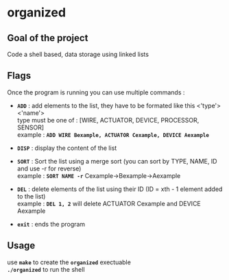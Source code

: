 # organized  
## Goal of the project  
Code a shell based, data storage using linked lists  
## Flags  
Once the program is running you can use multiple commands :
- **`ADD`** : add elements to the list, they have to be formated like this <'type'> <'name'>  
type must be one of : [WIRE, ACTUATOR, DEVICE, PROCESSOR, SENSOR]  
example : **`ADD WIRE Bexample, ACTUATOR Cexample, DEVICE Aexample`**
  
- **`DISP`** : display the content of the list
  
- **`SORT`** : Sort the list using a merge sort (you can sort by TYPE, NAME, ID and use -r for reverse)  
example : **`SORT NAME -r`** Cexample->Bexample->Aexample
  
- **`DEL`** : delete elements of the list using their ID (ID = xth - 1 element added to the list)  
example : **`DEL 1, 2`** will delete ACTUATOR Cexample and DEVICE Aexample
  
- **`exit`** : ends the program 
## Usage
use **`make`** to create the **`organized`** exectuable  
**`./organized`** to run the shell
